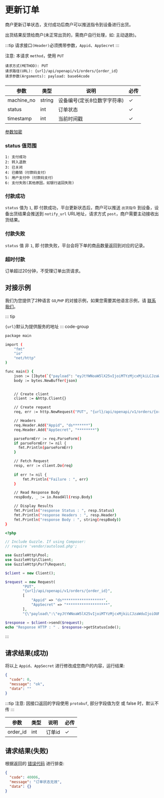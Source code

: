 # 更新订单

商户更新订单状态，支付成功后商户可以推送指令到设备进行出货。

出货结果反馈给商户(未正常出货的，需商户自行处理，如: 主动退款)。


:::tip
请求接口`(Header)`必须携带参数，`Appid`、`AppSecret`
:::

注意: 本请求 `method`，使用 `PUT`

```
请求方式(METHOD): PUT
请求路径(URL): {url}/api/openapi/v1/orders/{order_id}
请求参数(Argsments): payload: base64code
```

### <Badge type="danger" text="Payload" />

| 参数       | 类型   | 说明                        | 必传 |
| ---------- | ------ | --------------------------- | ---- |
| machine_no | string | 设备编号(定长8位数字字符串) | ✓    |
| status     | int    | 订单状态                    | ✓    |
| timestamp  | int    | 当前时间戳                  | ✓    |

[参数加密](access_sign.md)


### status 值范围
```
1: 支付成功
2: 转入退款
3: 已关闭
4: 已撤销（付款码支付）
5: 用户支付中（付款码支付）
6: 支付失败(其他原因，如银行返回失败)
```

### 付款成功

`status` 值为 `1`, 即 付款成功，平台更新状态后，商户可以推送 `出货指令` 到设备，设备出货结果会推送到 `notify_url` URL地址，请求方式 `post`，商户需要主动接收出货结果。

### 付款失败

`status` 值 非 `1`, 即 付款失败，平台会将下单的商品数量返回到对应的记录。

### 超时付款

订单超过20分钟，不受理订单出货请求。


## 对接示例

我们为您提供了2种语言 `GO`,`PHP` 的对接示例，如果您需要其他语言示例，请 [联系我们](support.md)。

::: tip

`{url}`默认为提供服务的地址
::: code-group

```sh [GO]
package main

import (
	"fmt"
	"io"
	"net/http"
)

func main() {
	json := []byte(`{"payload": "eyJtYWNoaW5lX25vIjoiMTYzMjcxMjkiLCJzaWduIjoiOUM4NEZEMUNFMkM3Njg0OUU3Nzc4QUNGMkM1MEZGRjAiLCJzdGF0dXMiOjIsInRpbWVzdGFtcCI6IjE3MTQxMjgzNTgifQ=="}`)
	body := bytes.NewBuffer(json)

	
	// Create client
	client := &http.Client{}

	// Create request
	req, err := http.NewRequest("PUT", "{url}/api/openapi/v1/orders/{order_id}", body)

	// Headers
	req.Header.Add("Appid", "ds*******")
	req.Header.Add("AppSecret", "********")

	parseFormErr := req.ParseForm()
	if parseFormErr != nil {
	  fmt.Println(parseFormErr)    
	}

	// Fetch Request
	resp, err := client.Do(req)
	
	if err != nil {
		fmt.Println("Failure : ", err)
	}

	// Read Response Body
	respBody, _ := io.ReadAll(resp.Body)

	// Display Results
	fmt.Println("response Status : ", resp.Status)
	fmt.Println("response Headers : ", resp.Header)
	fmt.Println("response Body : ", string(respBody))
}
```

```php [PHP]
<?php

// Include Guzzle. If using Composer:
// require 'vendor/autoload.php';

use GuzzleHttp\Pool;
use GuzzleHttp\Client;
use GuzzleHttp\Psr7\Request;

$client = new Client();

$request = new Request(
        "PUT",
        "{url}/api/openapi/v1/orders/{order_id}",
        [
            "Appid" => "ds*******************",
            "AppSecret" => "*******************",
        ],
        "{\"payload\":\"eyJtYWNoaW5lX25vIjoiMTYzMjcxMjkiLCJzaWduIjoiOUM4NEZEMUNFMkM3Njg0OUU3Nzc4QUNGMkM1MEZGRjAiLCJzdGF0dXMiOjIsInRpbWVzdGFtcCI6IjE3MTQxMjgzNTgifQ==\"}");

$response = $client->send($request);
echo "Response HTTP : " . $response->getStatusCode();
```

:::

## 请求结果(成功)

将以上 `Appid`、`AppSecret` 进行修改成您商户的内容，运行结果:

```json
{
  "code": 0,
  "message": "ok",
  "data": ""
}
```

:::tip
注意: 因接口返回的字段使用 ``protobuf``, 部分字段值为空 或 false 时，默认不传
:::

| 参数     | 类型 | 说明   | 必传 |
| -------- | ---- | ------ | ---- |
| order_id | int  | 订单id | ✓    |

## 请求结果(失败)

根据返回的 [错误代码](error_code.md) 进行排查:

```json
{
  "code": 40006,
  "message": "订单状态无效",
  "data": {}
}
```